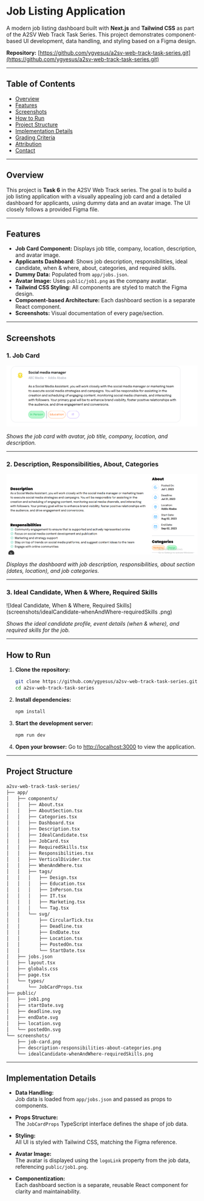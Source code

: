 # Job Listing Application

A modern job listing dashboard built with **Next.js** and **Tailwind CSS** as part of the A2SV Web Track Task Series. This project demonstrates component-based UI development, data handling, and styling based on a Figma design.

**Repository:** [https://github.com/ygyesus/a2sv-web-track-task-series.git](https://github.com/ygyesus/a2sv-web-track-task-series.git)

---

## Table of Contents

- [Overview](#overview)
- [Features](#features)
- [Screenshots](#screenshots)
- [How to Run](#how-to-run)
- [Project Structure](#project-structure)
- [Implementation Details](#implementation-details)
- [Grading Criteria](#grading-criteria)
- [Attribution](#attribution)
- [Contact](#contact)

---

## Overview

This project is **Task 6** in the A2SV Web Track series. The goal is to build a job listing application with a visually appealing job card and a detailed dashboard for applicants, using dummy data and an avatar image. The UI closely follows a provided Figma file.

---

## Features

- **Job Card Component:** Displays job title, company, location, description, and avatar image.
- **Applicants Dashboard:** Shows job description, responsibilities, ideal candidate, when & where, about, categories, and required skills.
- **Dummy Data:** Populated from `app/jobs.json`.
- **Avatar Image:** Uses `public/job1.png` as the company avatar.
- **Tailwind CSS Styling:** All components are styled to match the Figma design.
- **Component-based Architecture:** Each dashboard section is a separate React component.
- **Screenshots:** Visual documentation of every page/section.

---

## Screenshots

### 1. Job Card

![Job Card](screenshots/job-card.png)

*Shows the job card with avatar, job title, company, location, and description.*

---

### 2. Description, Responsibilities, About, Categories

![Description, Responsibilities, About, Categories](screenshots/description-responsibilities-about-categories.png)

*Displays the dashboard with job description, responsibilities, about section (dates, location), and job categories.*

---

### 3. Ideal Candidate, When & Where, Required Skills

![Ideal Candidate, When & Where, Required Skills](screenshots/idealCandidate-whenAndWhere-requiredSkills .png)

*Shows the ideal candidate profile, event details (when & where), and required skills for the job.*

---

## How to Run

1. **Clone the repository:**
   ```bash
   git clone https://github.com/ygyesus/a2sv-web-track-task-series.git
   cd a2sv-web-track-task-series
   ```

2. **Install dependencies:**
   ```bash
   npm install
   ```

3. **Start the development server:**
   ```bash
   npm run dev
   ```

4. **Open your browser:**
   Go to [http://localhost:3000](http://localhost:3000) to view the application.

---

## Project Structure

```
a2sv-web-track-task-series/
├── app/
│   ├── components/
│   │   ├── About.tsx
│   │   ├── AboutSection.tsx
│   │   ├── Categories.tsx
│   │   ├── Dashboard.tsx
│   │   ├── Description.tsx
│   │   ├── IdealCandidate.tsx
│   │   ├── JobCard.tsx
│   │   ├── RequiredSkills.tsx
│   │   ├── Responsibilities.tsx
│   │   ├── VerticalDivider.tsx
│   │   ├── WhenAndWhere.tsx
│   │   ├── tags/
│   │   │   ├── Design.tsx
│   │   │   ├── Education.tsx
│   │   │   ├── InPerson.tsx
│   │   │   ├── IT.tsx
│   │   │   ├── Marketing.tsx
│   │   │   └── Tag.tsx
│   │   └── svg/
│   │       ├── CircularTick.tsx
│   │       ├── Deadline.tsx
│   │       ├── EndDate.tsx
│   │       ├── Location.tsx
│   │       ├── PostedOn.tsx
│   │       └── StartDate.tsx
│   ├── jobs.json
│   ├── layout.tsx
│   ├── globals.css
│   ├── page.tsx
│   └── types/
│       └── JobCardProps.tsx
├── public/
│   ├── job1.png
│   ├── startDate.svg
│   ├── deadline.svg
│   ├── endDate.svg
│   ├── location.svg
│   └── postedOn.svg
└── screenshots/
    ├── job-card.png
    ├── description-responsibilities-about-categories.png
    └── idealCandidate-whenAndWhere-requiredSkills.png

```

---

## Implementation Details

- **Data Handling:**  
  Job data is loaded from `app/jobs.json` and passed as props to components.

- **Props Structure:**  
  The `JobCardProps` TypeScript interface defines the shape of job data.

- **Styling:**  
  All UI is styled with Tailwind CSS, matching the Figma reference.

- **Avatar Image:**  
  The avatar is displayed using the `logoLink` property from the job data, referencing `public/job1.png`.

- **Componentization:**  
  Each dashboard section is a separate, reusable React component for clarity and maintainability.